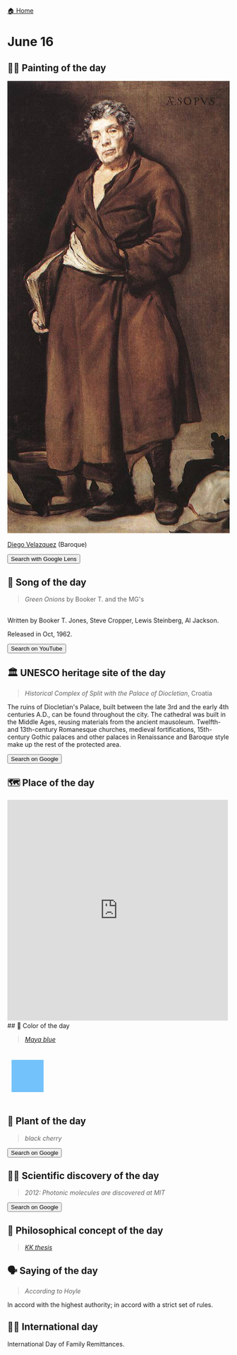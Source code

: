 
[🏠 Home](../../index.md)

# June 16

## 🧑‍🎨 Painting of the day

<img width="600" src="../img/Diego_Velazquez_7.jpg">

[Diego Velazquez](http://en.wikipedia.org/wiki/Diego_Velázquez) (Baroque)

<button class="btn btn-success"
onclick=" window.open('https://lens.google.com/uploadbyurl?url=https://iretes.github.io/one-a-day/data/img/Diego_Velazquez_7.jpg','_blank')">
Search with Google Lens
</button>

## 🎼 Song of the day

> *Green Onions*
by Booker T. and the MG's

<br />Written by Booker T. Jones, Steve Cropper, Lewis Steinberg, Al Jackson.

Released in Oct, 1962.

<button class="btn btn-success"
onclick=" window.open('http://www.youtube.com/search?q=Green Onions by Booker T. and the MG s','_blank')">
Search on YouTube
</button>

## 🏛️ UNESCO heritage site of the day

> *Historical Complex of Split with the Palace of Diocletian*, Croatia

<p>The ruins of Diocletian's Palace, built between the late 3rd and the early 4th centuries A.D., can be found throughout the city. The cathedral was built in the Middle Ages, reusing materials from the ancient mausoleum. Twelfth- and 13th-century Romanesque churches, medieval fortifications, 15th-century Gothic palaces and other palaces in Renaissance and Baroque style make up the rest of the protected area.</p>

<button class="btn btn-success"
onclick=" window.open('http://www.google.com/search?q=Historical Complex of Split with the Palace of Diocletian','_blank')">
Search on Google
</button>

## 🗺️ Place of the day

<iframe
src="https://www.mapcrunch.com"
name="mapcrunch"
width="500"
height="500"
allowTransparency="true"
scrolling="no"
frameborder="0"
>
</iframe>
## 🎨 Color of the day

> *[Maya blue](https://en.wikipedia.org/wiki/Maya_blue)*

<div style="color:#73C2FB; font-size: 100px;">&#9632;</div>

## 🌿 Plant of the day

> *black cherry*

<button class="btn btn-success"
onclick=" window.open('http://www.google.com/search?q=black cherry','_blank')">
Search on Google
</button>

## 🧑‍🔬 Scientific discovery of the day

> *2012: Photonic molecules are discovered at MIT*

<button class="btn btn-success"
onclick=" window.open('http://www.google.com/search?q=2012: Photonic molecules are discovered at MIT','_blank')"> 
Search on Google
</button>

## 💭 Philosophical concept of the day

> *[KK thesis](https://en.wikipedia.org/wiki/KK_thesis)*

## 🗣️ Saying of the day

> *According to Hoyle*

In accord with the highest authority; in accord with a strict set of rules.

## 🏳️‍🌈 International day

International Day of Family Remittances.